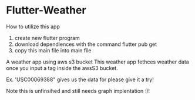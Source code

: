 # Flutter-Weather
How to utilize this app
1) create new flutter program
2) download dependiences with the command flutter pub get
3) copy this main file into main file
  
A weather app using aws s3 bucket
This weather app fethces weather data once you input a tag inside the awsS3 bucket. 

Ex. 'USC00069388" gives us the data for please give it a try!

Note this is unfinsihed and still needs graph implentation :)!
